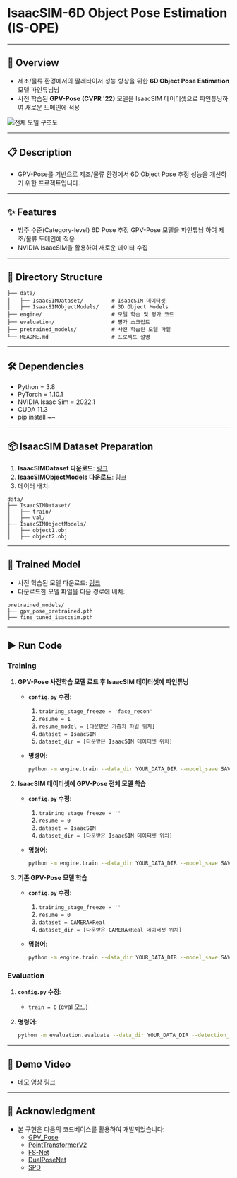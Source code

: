 # IsaacSIM-6D Object Pose Estimation (IS-OPE)

---

## 🚀 Overview
- 제조/물류 환경에서의 팔레타이저 성능 향상을 위한 **6D Object Pose Estimation** 모델 파인튜닝닝
- 사전 학습된 **GPV-Pose (CVPR '22)** 모델을 IsaacSIM 데이터셋으로 파인튜닝하여 새로운 도메인에 적용

![전체 모델 구조도](전체_모델_구조도.png)

---

## 📋 Description
- GPV-Pose를 기반으로 제조/물류 환경에서 6D Object Pose 추정 성능을 개선하기 위한 프로젝트입니다.

---

## ✨ Features
- 범주 수준(Category-level) 6D Pose 추정 GPV-Pose 모델을 파인튜닝 하여 제조/물류 도메인에 적용 
- NVIDIA IsaacSIM을 활용하여 새로운 데이터 수집

---

## 📂 Directory Structure
```
├── data/
│   ├── IsaacSIMDataset/         # IsaacSIM 데이터셋
│   ├── IsaacSIMObjectModels/    # 3D Object Models
├── engine/                      # 모델 학습 및 평가 코드
├── evaluation/                  # 평가 스크립트
├── pretrained_models/           # 사전 학습된 모델 파일
└── README.md                    # 프로젝트 설명
```

---

## 🛠️ Dependencies
- Python = 3.8
- PyTorch = 1.10.1
- NVIDIA Isaac Sim = 2022.1
- CUDA 11.3
- pip install ~~

---

## 📦 IsaacSIM Dataset Preparation
1. **IsaacSIMDataset 다운로드**: [링크](#)
2. **IsaacSIMObjectModels 다운로드**: [링크](#)
3. 데이터 배치:
```
data/
├── IsaacSIMDataset/
│   ├── train/
│   ├── val/
├── IsaacSIMObjectModels/
│   ├── object1.obj
│   ├── object2.obj
```

---

## 💾 Trained Model
- 사전 학습된 모델 다운로드: [링크](#)
- 다운로드한 모델 파일을 다음 경로에 배치:
```
pretrained_models/
├── gpv_pose_pretrained.pth
├── fine_tuned_isaccsim.pth
```

---

## ▶️ Run Code

### **Training**

1. **GPV-Pose 사전학습 모델 로드 후 IsaacSIM 데이터셋에 파인튜닝**
   - **`config.py` 수정**:
     1. `training_stage_freeze = 'face_recon'`
     2. `resume = 1`
     3. `resume_model = [다운받은 가중치 파일 위치]`
     4. `dataset = IsaacSIM`
     5. `dataset_dir = [다운받은 IsaacSIM 데이터셋 위치]`

   - **명령어**:
     ```bash
     python -m engine.train --data_dir YOUR_DATA_DIR --model_save SAVE_DIR
     ```

2. **IsaacSIM 데이터셋에 GPV-Pose 전체 모델 학습**
   - **`config.py` 수정**:
     1. `training_stage_freeze = ''`
     2. `resume = 0`
     3. `dataset = IsaacSIM`
     4. `dataset_dir = [다운받은 IsaacSIM 데이터셋 위치]`

   - **명령어**:
     ```bash
     python -m engine.train --data_dir YOUR_DATA_DIR --model_save SAVE_DIR
     ```

3. **기존 GPV-Pose 모델 학습**
   - **`config.py` 수정**:
     1. `training_stage_freeze = ''`
     2. `resume = 0`
     3. `dataset = CAMERA+Real`
     4. `dataset_dir = [다운받은 CAMERA+Real 데이터셋 위치]`

   - **명령어**:
     ```bash
     python -m engine.train --data_dir YOUR_DATA_DIR --model_save SAVE_DIR
     ```

### **Evaluation**

1. **`config.py` 수정**:
   - `train = 0` (eval 모드)

2. **명령어**:
   ```bash
   python -m evaluation.evaluate --data_dir YOUR_DATA_DIR --detection_dir DETECTION_DIR --resume 1 --resume_model MODEL_PATH --model_save SAVE_DIR
   ```

---

## 🎥 Demo Video
- [데모 영상 링크](#)

---

## 🤝 Acknowledgment
- 본 구현은 다음의 코드베이스를 활용하여 개발되었습니다:
  - [GPV_Pose](#)
  - [PointTransformerV2](#)
  - [FS-Net](#)
  - [DualPoseNet](#)
  - [SPD](#)

